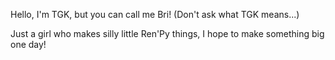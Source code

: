 Hello, I'm TGK, but you can call me Bri!
(Don't ask what TGK means...)

Just a girl who makes silly little Ren'Py things, I hope to make something big one day!
